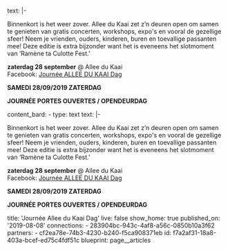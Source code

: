 text: |-
  <p>Binnenkort is het weer zover. Allee du Kaai zet z’n deuren open om samen te genieten van gratis concerten, workshops, expo's en vooral de gezellige sfeer! Neem je vrienden, ouders, kinderen, buren en toevallige passanten mee! Deze editie is extra bijzonder want het is eveneens het slotmoment van ‘Ramène ta Culotte Fest.’
  </p>
  <p><strong>zaterdag 28 september</strong> @ Allee du Kaai <br>Facebook: <a href="https://www.facebook.com/events/368369644082737/">Journée ALLEE DU KAAI Dag</a>
  </p>
  <p><strong>SAMEDI 28/09/2019 ZATERDAG </strong>
  </p>
  <p><strong>JOURNÉE PORTES OUVERTES / OPENDEURDAG</strong>
  </p>
content_bard:
  -
    type: text
    text: |-
      <p>Binnenkort is het weer zover. Allee du Kaai zet z’n deuren open om
      samen te genieten van gratis concerten, workshops, expo's en vooral de
      gezellige sfeer! Neem je vrienden, ouders, kinderen, buren en toevallige
       passanten mee! Deze editie is extra bijzonder want het is eveneens het
      slotmoment van ‘Ramène ta Culotte Fest.’
      </p><p><strong>zaterdag 28 september</strong> @ Allee du Kaai <br>Facebook: <a href="https://www.facebook.com/events/368369644082737/">Journée ALLEE DU KAAI Dag</a>
      </p><p><strong>SAMEDI 28/09/2019 ZATERDAG </strong>
      </p><p><strong>JOURNÉE PORTES OUVERTES / OPENDEURDAG</strong>
      </p>
title: 'Journée Allee du Kaai Dag'
live: false
show_home: true
published_on: '2019-08-08'
connections:
  - 283904bc-943c-4af8-a56c-0850b10a3f62
partners:
  - cf2ea78e-74b3-4230-b240-f5ca908371eb
id: f7a2af31-18a8-403a-bcef-ed75c4fdf51c
blueprint: page__articles
